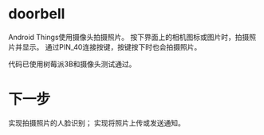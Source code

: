 # doorbell

Android Things使用摄像头拍摄照片。
按下界面上的相机图标或图片时，拍摄照片并显示。
通过PIN_40连接按键，按键按下时也会拍摄照片。

代码已使用树莓派3B和摄像头测试通过。

下一步
=====
实现拍摄照片的人脸识别；
实现将照片上传或发送通知。